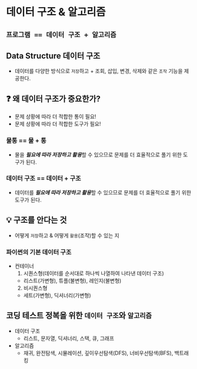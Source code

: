 # 데이터 구조 & 알고리즘

## `프로그램 == 데이터 구조 + 알고리즘`

## Data Structure 데이터 구조

- 데이터를 다양한 방식으로 `저장`하고 + 조회, 삽입, 변경, 삭제와 같은 `조작` 기능을 제공한다.

## :question: 왜 데이터 구조가 중요한가?

- 문제 상황에 따라 더 적합한 통이 필요!
- 문제 상황에 따라 더 적합한 도구가 필요!

### 물통 == 물 + 통

- 물을 ***필요에 따라 저장하고 활용***할 수 있으므로 문제를 더 효율적으로 풀기 위한 도구가 된다.

### 데이터 구조 == 데이터 + 구조

- 데이터를 ***필요에 따라 저장하고 활용***할 수 있으므로 문제를 더 효율적으로 풀기 위한 도구가 된다.

## :bulb: 구조를 안다는 것

- 어떻게 `저장`하고 & 어떻게 `활용`(조작)할 수 있는 지

### 파이썬의 기본 데이터 구조
- 컨테이너
  1. 시퀀스형(데이터를 순서대로 하나씩 나열하여 나타낸 데이터 구조)
    - 리스트(가변형), 튜플(불변형), 레인지(불변형)
  2. 비시퀀스형
    - 세트(가변형), 딕셔너리(가변형)

## 코딩 테스트 정복을 위한 `데이터 구조`와 `알고리즘`

- 데이터 구조
  - 리스트, 문자열, 딕셔너리, 스택, 큐, 그래프
- 알고리즘
  - 재귀, 완전탐색, 시뮬레이션, 깊이우선탐색(DFS), 너비우선탐색(BFS), 백트래킹
